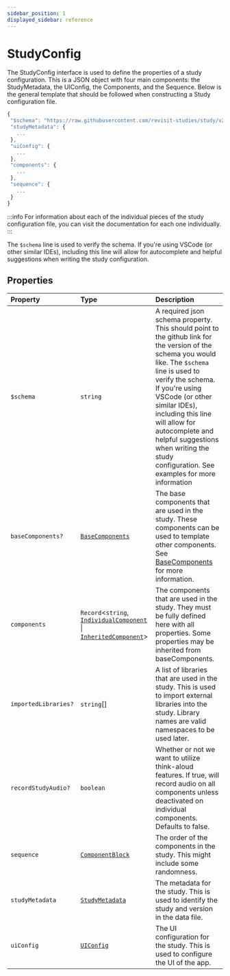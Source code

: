 ```yaml
---
sidebar_position: 1
displayed_sidebar: reference
---
```


# StudyConfig

The StudyConfig interface is used to define the properties of a study configuration. This is a JSON object with four main components: the StudyMetadata, the UIConfig, the Components, and the Sequence. Below is the general template that should be followed when constructing a Study configuration file.

```js
{
 "$schema": "https://raw.githubusercontent.com/revisit-studies/study/v2.0.0-rc4/src/parser/StudyConfigSchema.json",
 "studyMetadata": {
   ...
 },
 "uiConfig": {
   ...
 },
 "components": {
   ...
 },
 "sequence": {
   ...
 }
}
```

:::info
For information about each of the individual pieces of the study configuration file, you can visit the documentation for each one individually.
:::
<br/>

The `$schema` line is used to verify the schema. If you're using VSCode (or other similar IDEs), including this line will allow for autocomplete and helpful suggestions when writing the study configuration.

## Properties

| Property | Type | Description |
| :------ | :------ | :------ |
| `$schema` | `string` | A required json schema property. This should point to the github link for the version of the schema you would like. The `$schema` line is used to verify the schema. If you're using VSCode (or other similar IDEs), including this line will allow for autocomplete and helpful suggestions when writing the study configuration. See examples for more information |
| `baseComponents?` | [`BaseComponents`](../type-aliases/BaseComponents.md) | The base components that are used in the study. These components can be used to template other components. See [BaseComponents](../../type-aliases/BaseComponents) for more information. |
| `components` | `Record`\<`string`, [`IndividualComponent`](../type-aliases/IndividualComponent.md) \| [`InheritedComponent`](../type-aliases/InheritedComponent.md)\> | The components that are used in the study. They must be fully defined here with all properties. Some properties may be inherited from baseComponents. |
| `importedLibraries?` | `string`[] | A list of libraries that are used in the study. This is used to import external libraries into the study. Library names are valid namespaces to be used later. |
| `recordStudyAudio?` | `boolean` | Whether or not we want to utilize think-aloud features. If true, will record audio on all components unless deactivated on individual components. Defaults to false. |
| `sequence` | [`ComponentBlock`](ComponentBlock.md) | The order of the components in the study. This might include some randomness. |
| `studyMetadata` | [`StudyMetadata`](StudyMetadata.md) | The metadata for the study. This is used to identify the study and version in the data file. |
| `uiConfig` | [`UIConfig`](UIConfig.md) | The UI configuration for the study. This is used to configure the UI of the app. |
